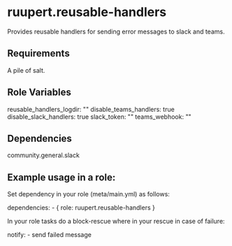 ruupert.reusable-handlers
=========

Provides reusable handlers for sending error messages to slack and teams. 

Requirements
------------

A pile of salt.

Role Variables
--------------

reusable_handlers_logdir: "<path to log directory>"
disable_teams_handlers: true
disable_slack_handlers: true
slack_token: ""
teams_webhook: ""


Dependencies
------------

community.general.slack

Example usage in a role:
----------------

Set dependency in your role (meta/main.yml) as follows:

  dependencies:
    - { role: ruupert.reusable-handlers }

In your role tasks do a block-rescue where in your rescue in case of failure:

  notify: 
    - send failed message 

